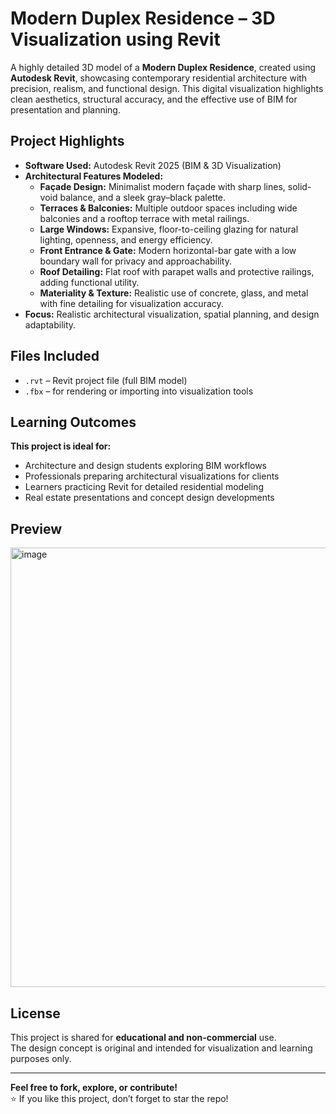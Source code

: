 # Modern Duplex Residence – 3D Visualization using Revit

A highly detailed 3D model of a **Modern Duplex Residence**, created using **Autodesk Revit**, showcasing contemporary residential architecture with precision, realism, and functional design. This digital visualization highlights clean aesthetics, structural accuracy, and the effective use of BIM for presentation and planning.  

## Project Highlights
- **Software Used:** Autodesk Revit 2025 (BIM & 3D Visualization)
- **Architectural Features Modeled:**
  - **Façade Design:** Minimalist modern façade with sharp lines, solid-void balance, and a sleek gray–black palette.  
  - **Terraces & Balconies:** Multiple outdoor spaces including wide balconies and a rooftop terrace with metal railings.  
  - **Large Windows:** Expansive, floor-to-ceiling glazing for natural lighting, openness, and energy efficiency.  
  - **Front Entrance & Gate:** Modern horizontal-bar gate with a low boundary wall for privacy and approachability.  
  - **Roof Detailing:** Flat roof with parapet walls and protective railings, adding functional utility.  
  - **Materiality & Texture:** Realistic use of concrete, glass, and metal with fine detailing for visualization accuracy.  
- **Focus:** Realistic architectural visualization, spatial planning, and design adaptability.  

## Files Included
- `.rvt` – Revit project file (full BIM model)  
- `.fbx` – for rendering or importing into visualization tools  

## Learning Outcomes
**This project is ideal for:**  
- Architecture and design students exploring BIM workflows  
- Professionals preparing architectural visualizations for clients  
- Learners practicing Revit for detailed residential modeling  
- Real estate presentations and concept design developments  

## Preview
<img width="972" height="703" alt="image" src="https://github.com/user-attachments/assets/5c432a6a-f5bf-4a96-bb62-11f5ad0ba764" />


## License
This project is shared for **educational and non-commercial** use.  
The design concept is original and intended for visualization and learning purposes only.  

---

**Feel free to fork, explore, or contribute!**  
⭐ If you like this project, don’t forget to star the repo!  
